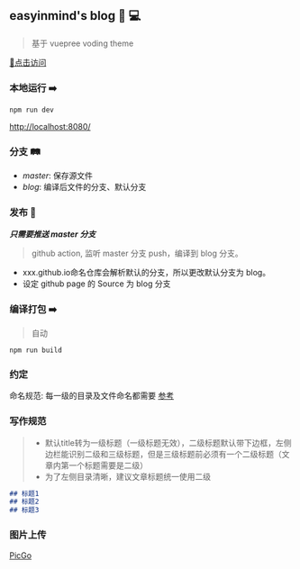 ## easyinmind's blog 📱 💻
> 基于 vuepree voding theme

[🌾点击访问](https://blog.easyinmind.top/)
### 本地运行 ➡️
```
npm run dev
```
[http://localhost:8080/](http://localhost:8080/)

### 分支 🛤
+ *master*: 保存源文件
+ *blog*: 编译后文件的分支、默认分支

### 发布 🦍
***只需要推送 master 分支***
> github action, 监听 master 分支 push，编译到 blog 分支。  
+ xxx.github.io命名仓库会解析默认的分支，所以更改默认分支为 blog。   
+ 设定 github page 的 Source 为 blog 分支

### 编译打包 ➡️
> 自动  
```
npm run build
```

### 约定
命名规范: 每一级的目录及文件命名都需要
[参考](https://doc.xugaoyi.com/pages/33d574/)

### 写作规范
> + 默认title转为一级标题（一级标题无效），二级标题默认带下边框，左侧边栏能识别二级和三级标题，但是三级标题前必须有一个二级标题（文章内第一个标题需要是二级）
> + 为了左侧目录清晰，建议文章标题统一使用二级

```md
## 标题1
## 标题2
## 标题3

```

### 图片上传
[PicGo](https://github.com/Molunerfinn/PicGo)